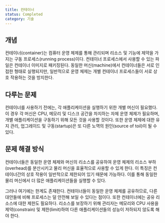 ```yaml
---
title: 컨테이너
status: Completed
category: 기술
---
```


## 개념
컨테이너(container)는 컴퓨터 운영 체제를 통해 관리되며 리소스 및 기능에 제약을 가지는 구동 프로세스(running process)이다. 컨테이너 프로세스에서 사용할 수 있는 파일은 컨테이너 이미지로 패키징된다. 동일한 머신(machine)에서 컨테이너들은 서로 인접한 형태로 실행되지만, 일반적으로 운영 체제는 개별 컨테이너 프로세스들이 서로 상호 작용하는 것을 방지한다.

## 다루는 문제
컨테이너를 사용하기 전에는, 각 애플리케이션을 실행하기 위한 개별 머신이 필요했다. 이 경우 각 머신은 CPU, 메모리 및 디스크 공간을 차지하는 자체 운영 체제가 필요하며, 개별 애플리케이션을 구동하기 위해 모든 것을 사용할 것이다. 또한 운영 체제에 대한 유지 관리, 업그레이드 및 구동(startup)은 또 다른 노역의 원인(source of toil)이 될 수 있다.

## 문제 해결 방식
컨테이너들은 동일한 운영 체제와 머신의 리소스를 공유하여 운영 체제의 리소스 부하(overhead)를 분산시키고 물리 머신을 효율적으로 사용할 수 있게 한다. 이 특징은 컨테이너간의 상호 작용이 일반적으로 제한되어 있기 때문에 가능하다. 이를 통해 동일한 물리 머신에서 더 많은 애플리케이션들을 실행할 수 있다.

그러나 여기에는 한계도 존재한다. 컨테이너들이 동일한 운영 체제를 공유하므로, 다른 대안들에 비해 프로세스는 덜 안전해 보일 수 있다는 점이다. 또한 컨테이너에는 공유 리소스에 대한 제한도 필요하다. 리소스를 보장하기 위해 관리자는 메모리와 CPU 사용을 제약(constrain) 및 제한(limit)하여 다른 애플리케이션들의 성능이 저하되지 않도록 해야 한다.
